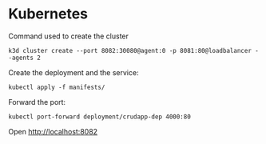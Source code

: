 # Kubernetes

Command used to create the cluster
```
k3d cluster create --port 8082:30080@agent:0 -p 8081:80@loadbalancer --agents 2
```
Create the deployment and the service:
```
kubectl apply -f manifests/
```
Forward the port:
```
kubectl port-forward deployment/crudapp-dep 4000:80
```
Open [http://localhost:8082](http://localhost:8082)